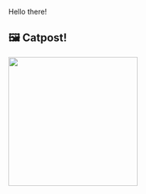 Hello there!



## 🖼️ Catpost!

<sub>
    <img src="https://cdn2.thecatapi.com/images/eid.jpg" height="256">
</sub>

